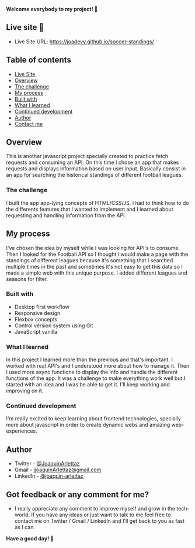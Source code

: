 **Welcome everybody to my project! 👋**

## Live site 🚀
- Live Site URL: https://joadevy.github.io/soccer-standings/

## Table of contents
  - [Live Site](#live-site)
  - [Overview](#overview)
  - [The challenge](#the-challenge)
  - [My process](#my-process)
  - [Built with](#built-with)
  - [What I learned](#what-I-learned)
  - [Continued development](#continued-development)
  - [Author](#author)
  - [Contact me](#got-feedback-or-any-comment-for-me)

## Overview
This is another javascript project specially created to practice fetch requests and consuming an API. On this time I chose an app that makes requests and displays information based on user input. 
Basically consist in an app for searching the historical standings of different football leagues.
 
### The challenge
I built the app app-lying concepts of HTML/CSS/JS. I had to think how to do the differents features that I wanted to implement and I learned about requesting and handling information from the API.

## My process
I've chosen the idea by myself while I was looking for API's to consume. Then I looked for the Football API so I thought I would make a page with the standings of different leagues because it's something that I searched multiple times in the past and sometimes it's not easy to get this data so I made a simple web with this unique purpose. I added different leagues and seasons for filter.

### Built with

- Desktop first workflow
- Responsive design
- Flexbox concepts
- Control version system using Git
- JavaScript vanilla

### What I learned
In this project I learned more than the previous and that's important. I worked with real API's and I understood more about how to manage it. Then I used more async functions to display the info and handle the different functions of the app.
It was a challenge to make everything work well but I started with an idea and I was be able to get it. I'll keep working and improving on it.

### Continued development
I'm really excited to keep learning about frontend technologies, specially more about javascript in order to create dynamic webs and amazing web-experiences.

## Author

- Twitter - [@JoaquinArlettaz](https://twitter.com/JoaquinArlettaz)
- Gmail - [jjoaquinArlettaz@gmail.com](mailto:jjoaquinarlettaz@gmail.com)
- LinkedIn - [@joaquin-arlettaz](https://www.linkedin.com/in/joaqu%C3%ADn-arlettaz/)

## Got feedback or any comment for me?

- I really appreciate any comment to improve myself and grow in the tech-world. If you have any ideas or just want to talk to me feel free to contact me on Twitter / Gmail / LinkedIn and I'll get back to you as fast as I can.  

**Have a good day!** 🚀